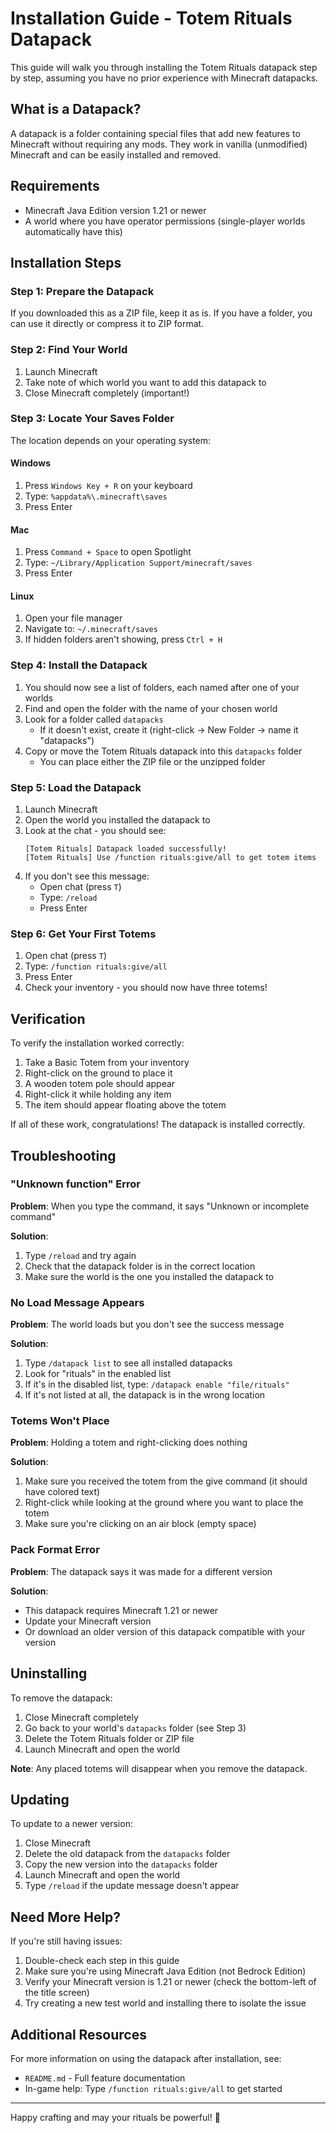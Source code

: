 # Installation Guide - Totem Rituals Datapack

This guide will walk you through installing the Totem Rituals datapack step by step, assuming you have no prior experience with Minecraft datapacks.

## What is a Datapack?

A datapack is a folder containing special files that add new features to Minecraft without requiring any mods. They work in vanilla (unmodified) Minecraft and can be easily installed and removed.

## Requirements

- Minecraft Java Edition version 1.21 or newer
- A world where you have operator permissions (single-player worlds automatically have this)

## Installation Steps

### Step 1: Prepare the Datapack

If you downloaded this as a ZIP file, keep it as is. If you have a folder, you can use it directly or compress it to ZIP format.

### Step 2: Find Your World

1. Launch Minecraft
2. Take note of which world you want to add this datapack to
3. Close Minecraft completely (important!)

### Step 3: Locate Your Saves Folder

The location depends on your operating system:

#### Windows
1. Press `Windows Key + R` on your keyboard
2. Type: `%appdata%\.minecraft\saves`
3. Press Enter

#### Mac
1. Press `Command + Space` to open Spotlight
2. Type: `~/Library/Application Support/minecraft/saves`
3. Press Enter

#### Linux
1. Open your file manager
2. Navigate to: `~/.minecraft/saves`
3. If hidden folders aren't showing, press `Ctrl + H`

### Step 4: Install the Datapack

1. You should now see a list of folders, each named after one of your worlds
2. Find and open the folder with the name of your chosen world
3. Look for a folder called `datapacks`
   - If it doesn't exist, create it (right-click → New Folder → name it "datapacks")
4. Copy or move the Totem Rituals datapack into this `datapacks` folder
   - You can place either the ZIP file or the unzipped folder

### Step 5: Load the Datapack

1. Launch Minecraft
2. Open the world you installed the datapack to
3. Look at the chat - you should see: 
   ```
   [Totem Rituals] Datapack loaded successfully!
   [Totem Rituals] Use /function rituals:give/all to get totem items
   ```
4. If you don't see this message:
   - Open chat (press `T`)
   - Type: `/reload`
   - Press Enter

### Step 6: Get Your First Totems

1. Open chat (press `T`)
2. Type: `/function rituals:give/all`
3. Press Enter
4. Check your inventory - you should now have three totems!

## Verification

To verify the installation worked correctly:

1. Take a Basic Totem from your inventory
2. Right-click on the ground to place it
3. A wooden totem pole should appear
4. Right-click it while holding any item
5. The item should appear floating above the totem

If all of these work, congratulations! The datapack is installed correctly.

## Troubleshooting

### "Unknown function" Error

**Problem**: When you type the command, it says "Unknown or incomplete command"

**Solution**:
1. Type `/reload` and try again
2. Check that the datapack folder is in the correct location
3. Make sure the world is the one you installed the datapack to

### No Load Message Appears

**Problem**: The world loads but you don't see the success message

**Solution**:
1. Type `/datapack list` to see all installed datapacks
2. Look for "rituals" in the enabled list
3. If it's in the disabled list, type: `/datapack enable "file/rituals"`
4. If it's not listed at all, the datapack is in the wrong location

### Totems Won't Place

**Problem**: Holding a totem and right-clicking does nothing

**Solution**:
1. Make sure you received the totem from the give command (it should have colored text)
2. Right-click while looking at the ground where you want to place the totem
3. Make sure you're clicking on an air block (empty space)

### Pack Format Error

**Problem**: The datapack says it was made for a different version

**Solution**:
- This datapack requires Minecraft 1.21 or newer
- Update your Minecraft version
- Or download an older version of this datapack compatible with your version

## Uninstalling

To remove the datapack:

1. Close Minecraft completely
2. Go back to your world's `datapacks` folder (see Step 3)
3. Delete the Totem Rituals folder or ZIP file
4. Launch Minecraft and open the world

**Note**: Any placed totems will disappear when you remove the datapack.

## Updating

To update to a newer version:

1. Close Minecraft
2. Delete the old datapack from the `datapacks` folder
3. Copy the new version into the `datapacks` folder
4. Launch Minecraft and open the world
5. Type `/reload` if the update message doesn't appear

## Need More Help?

If you're still having issues:

1. Double-check each step in this guide
2. Make sure you're using Minecraft Java Edition (not Bedrock Edition)
3. Verify your Minecraft version is 1.21 or newer (check the bottom-left of the title screen)
4. Try creating a new test world and installing there to isolate the issue

## Additional Resources

For more information on using the datapack after installation, see:
- `README.md` - Full feature documentation
- In-game help: Type `/function rituals:give/all` to get started

---

Happy crafting and may your rituals be powerful! 🔮

